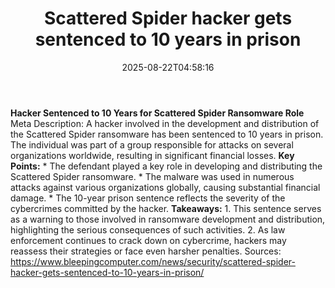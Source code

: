 ﻿---
title: "Scattered Spider hacker gets sentenced to 10 years in prison"
date: "2025-08-22T04:58:16"
category: "Markets"
summary: ""
slug: "scattered spider hacker gets sentenced to 10 years in prison"
source_urls:
  - "https://www.bleepingcomputer.com/news/security/scattered-spider-hacker-gets-sentenced-to-10-years-in-prison/"
seo:
  title: "Scattered Spider hacker gets sentenced to 10 years in prison | Hash n Hedge"
  description: ""
  keywords: ["news", "markets", "brief"]
---
**Hacker Sentenced to 10 Years for Scattered Spider Ransomware Role**  Meta Description: A hacker involved in the development and distribution of the Scattered Spider ransomware has been sentenced to 10 years in prison. The individual was part of a group responsible for attacks on several organizations worldwide, resulting in significant financial losses.  **Key Points:**  * The defendant played a key role in developing and distributing the Scattered Spider ransomware. * The malware was used in numerous attacks against various organizations globally, causing substantial financial damage. * The 10-year prison sentence reflects the severity of the cybercrimes committed by the hacker.  **Takeaways:**  1. This sentence serves as a warning to those involved in ransomware development and distribution, highlighting the serious consequences of such activities. 2. As law enforcement continues to crack down on cybercrime, hackers may reassess their strategies or face even harsher penalties.  Sources: https://www.bleepingcomputer.com/news/security/scattered-spider-hacker-gets-sentenced-to-10-years-in-prison/ 
